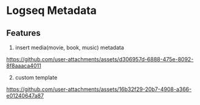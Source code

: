 # Logseq Metadata

## Features
1. insert media(movie, book, music) metadata

https://github.com/user-attachments/assets/d306957d-6888-475e-8092-8f8aaaca4011


2. custom template

https://github.com/user-attachments/assets/16b32f29-20b7-4908-a366-e01240647a87
